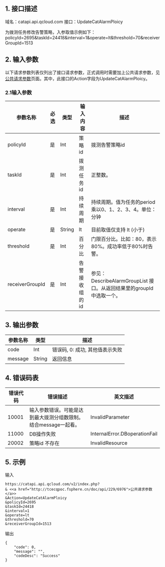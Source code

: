 ## 1. 接口描述

域名：catapi.api.qcloud.com
接口：UpdateCatAlarmPloicy



为拨测任务修改告警策略，入参取值示例如下：
policyId=2695&taskId=24418&interval=1&operate=lt&threshold=70&receiverGroupId=1513

## 2. 输入参数

以下请求参数列表仅列出了接口请求参数，正式调用时需要加上公共请求参数，见<a href="/doc/api/405/公共请求参数" title="公共请求参数">公共请求参数</a>页面。其中，此接口的Action字段为UpdateCatAlarmPloicy。

### 2.1输入参数

| 参数名称            | 必选   | 类型     | 输入内容     | 描述                                       |
| --------------- | ---- | ------ | -------- | ---------------------------------------- |
| policyId        | 是    | Int    | 策略id     | 拨测告警策略id                                 |
| taskId          | 是    | Int    | 拨测任务id   | 正整数。                                     |
| interval        | 是    | Int    | 持续周期     | 持续周期。值为任务的period 乘以0、1、2、3、4。单位：分钟       |
| operate         | 是    | String | lt       | 目前取值仅支持 lt (小于)                          |
| threshold       | 是    | Int    | 百分比      | 门限百分比。比如：80，表示80%。成功率低于80%时告警。           |
| receiverGroupId | 是    | Int    | 告警接收组的id | 参见： DescribeAlarmGroupList 接口。从返回结果里的groupId 中选取一个。 |
#### 

## 3. 输出参数

| 参数名称    | 类型     | 描述                  |
| ------- | ------ | ------------------- |
| code    | Int    | 错误码, 0: 成功, 其他值表示失败 |
| message | String | 返回信息                |


## 4. 错误码表

| 错误代码  | 错误描述                                | 英文描述                          |
| ----- | ----------------------------------- | ----------------------------- |
| 10001 | 输入参数错误。可能是达到最大拨测分组数限制。结合message一起看。 | InvalidParameter              |
| 11000 | DB操作失败                              | InternalError.DBoperationFail |
| 20002 | 策略id 不存在                            | InvalidResource               |

## 5. 示例

输入

```
https://catapi.api.qcloud.com/v2/index.php?
& <<a href="http://tcecqpoc.fsphere.cn/doc/api/229/6976">公共请求参数</a>>
&Action=UpdateCatAlarmPloicy
&policyId=2695
&taskId=24418
&interval=1
&operate=lt
&threshold=70
&receiverGroupId=1513
```

输出

```
{
    "code": 0,
    "message": "",
    "codeDesc": "Success"
}
```